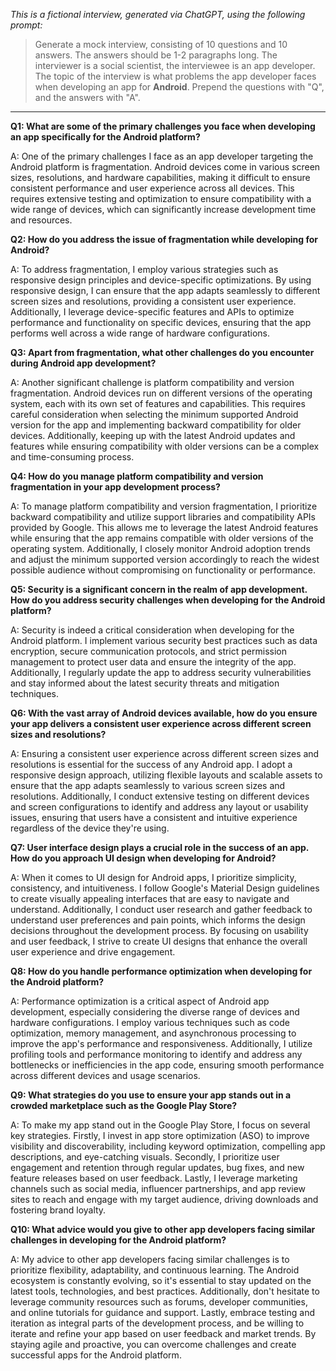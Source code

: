*This is a fictional interview, generated via ChatGPT, using the following prompt:*
> Generate a mock interview, consisting of 10 questions and 10 answers. The answers should be 1-2 paragraphs long. The interviewer is a social scientist, the interviewee is an app developer. The topic of the interview is what problems the app developer faces when developing an app for **Android**. Prepend the questions with "Q", and the answers with "A".

---

**Q1: What are some of the primary challenges you face when developing an app specifically for the Android platform?**

A: One of the primary challenges I face as an app developer targeting the Android platform is fragmentation. Android devices come in various screen sizes, resolutions, and hardware capabilities, making it difficult to ensure consistent performance and user experience across all devices. This requires extensive testing and optimization to ensure compatibility with a wide range of devices, which can significantly increase development time and resources.

**Q2: How do you address the issue of fragmentation while developing for Android?**

A: To address fragmentation, I employ various strategies such as responsive design principles and device-specific optimizations. By using responsive design, I can ensure that the app adapts seamlessly to different screen sizes and resolutions, providing a consistent user experience. Additionally, I leverage device-specific features and APIs to optimize performance and functionality on specific devices, ensuring that the app performs well across a wide range of hardware configurations.

**Q3: Apart from fragmentation, what other challenges do you encounter during Android app development?**

A: Another significant challenge is platform compatibility and version fragmentation. Android devices run on different versions of the operating system, each with its own set of features and capabilities. This requires careful consideration when selecting the minimum supported Android version for the app and implementing backward compatibility for older devices. Additionally, keeping up with the latest Android updates and features while ensuring compatibility with older versions can be a complex and time-consuming process.

**Q4: How do you manage platform compatibility and version fragmentation in your app development process?**

A: To manage platform compatibility and version fragmentation, I prioritize backward compatibility and utilize support libraries and compatibility APIs provided by Google. This allows me to leverage the latest Android features while ensuring that the app remains compatible with older versions of the operating system. Additionally, I closely monitor Android adoption trends and adjust the minimum supported version accordingly to reach the widest possible audience without compromising on functionality or performance.

**Q5: Security is a significant concern in the realm of app development. How do you address security challenges when developing for the Android platform?**

A: Security is indeed a critical consideration when developing for the Android platform. I implement various security best practices such as data encryption, secure communication protocols, and strict permission management to protect user data and ensure the integrity of the app. Additionally, I regularly update the app to address security vulnerabilities and stay informed about the latest security threats and mitigation techniques.

**Q6: With the vast array of Android devices available, how do you ensure your app delivers a consistent user experience across different screen sizes and resolutions?**

A: Ensuring a consistent user experience across different screen sizes and resolutions is essential for the success of any Android app. I adopt a responsive design approach, utilizing flexible layouts and scalable assets to ensure that the app adapts seamlessly to various screen sizes and resolutions. Additionally, I conduct extensive testing on different devices and screen configurations to identify and address any layout or usability issues, ensuring that users have a consistent and intuitive experience regardless of the device they're using.

**Q7: User interface design plays a crucial role in the success of an app. How do you approach UI design when developing for Android?**

A: When it comes to UI design for Android apps, I prioritize simplicity, consistency, and intuitiveness. I follow Google's Material Design guidelines to create visually appealing interfaces that are easy to navigate and understand. Additionally, I conduct user research and gather feedback to understand user preferences and pain points, which informs the design decisions throughout the development process. By focusing on usability and user feedback, I strive to create UI designs that enhance the overall user experience and drive engagement.

**Q8: How do you handle performance optimization when developing for the Android platform?**

A: Performance optimization is a critical aspect of Android app development, especially considering the diverse range of devices and hardware configurations. I employ various techniques such as code optimization, memory management, and asynchronous processing to improve the app's performance and responsiveness. Additionally, I utilize profiling tools and performance monitoring to identify and address any bottlenecks or inefficiencies in the app code, ensuring smooth performance across different devices and usage scenarios.

**Q9: What strategies do you use to ensure your app stands out in a crowded marketplace such as the Google Play Store?**

A: To make my app stand out in the Google Play Store, I focus on several key strategies. Firstly, I invest in app store optimization (ASO) to improve visibility and discoverability, including keyword optimization, compelling app descriptions, and eye-catching visuals. Secondly, I prioritize user engagement and retention through regular updates, bug fixes, and new feature releases based on user feedback. Lastly, I leverage marketing channels such as social media, influencer partnerships, and app review sites to reach and engage with my target audience, driving downloads and fostering brand loyalty.

**Q10: What advice would you give to other app developers facing similar challenges in developing for the Android platform?**

A: My advice to other app developers facing similar challenges is to prioritize flexibility, adaptability, and continuous learning. The Android ecosystem is constantly evolving, so it's essential to stay updated on the latest tools, technologies, and best practices. Additionally, don't hesitate to leverage community resources such as forums, developer communities, and online tutorials for guidance and support. Lastly, embrace testing and iteration as integral parts of the development process, and be willing to iterate and refine your app based on user feedback and market trends. By staying agile and proactive, you can overcome challenges and create successful apps for the Android platform.